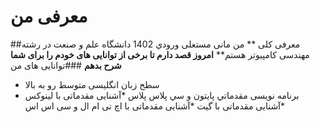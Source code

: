 # معرفی من
##معرفی کلی
** من مانی مستعلی ورودي 1402 دانشگاه علم و صنعت در رشته مهندسی کامپيوتر هستم**
__امروز قصد دارم تا برخی از توانايی های خودم را برای شما شرح بدهم__
###توانايی های من
* سطح زبان انگليسی متوسط رو به بالا
* برنامه نويسی مقدماتي پايتون و سي پلاس پلاس
*آشنايی مقدماتی با لينوکس
*آشنايی مقدماتی با گيت
*آشنايی مقدماتی با اچ تی ام ال و سی اس اس
